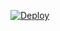 [![Deploy](https://www.herokucdn.com/deploy/button.svg)](https://heroku.com/deploy?template=https://github.com/muzahidmpower/notepage)